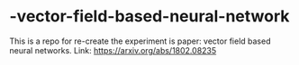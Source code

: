 # -vector-field-based-neural-network
This is a repo for re-create the experiment is paper: vector field based neural networks. Link: https://arxiv.org/abs/1802.08235
